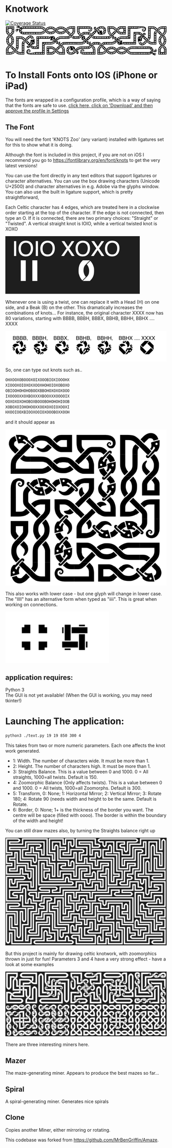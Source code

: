 # Knotwork 
[![Coverage Status](https://coveralls.io/repos/github/MrBenGriffin/Knot/badge.svg?branch=master)](https://coveralls.io/github/MrBenGriffin/Knot?branch=master)
![Logo](assets/logo.png)

# To Install Fonts onto IOS (iPhone or iPad)
The fonts are wrapped in a configuration profile, which is a way of saying that the fonts are safe to use.
[click here, click on 'Download' and then approve the profile in Settings](assets/KNOTSZoomorphFonts.mobileconfig)

## The Font
You will need the font 'KNOTS Zoo' (any variant) installed with ligatures set for this to show what it is doing.

Although the font is included in this project, if you are not on iOS I recommend you go to https://fontlibrary.org/en/font/knots to get the very latest versions!

You can use the font directly in any text editors that support ligatures or character alternatives.
You can use the box drawing characters (Unicode U+2500) and character alternatives in e.g. Adobe via the glyphs window.
You can also use the built in ligature support, which is pretty straightforward,

Each Celtic character has 4 edges, which are treated here in a clockwise order starting at the top of the character.
If the edge is not connected, then type an O.  If it is connected, there are two primary choices:
"Straight" or "Twisted". A vertical straight knot is IOIO, while a vertical twisted knot is XOXO

![Ligature](assets/liga.png)

Whenever one is using a twist, one can replace it with a Head (H) on one side, and a Beak (B) on the other.
This dramatically increases the combinations of knots... For instance, the original character XXXX now has 80 variations, 
starting with BBBB, BBBH, BBBX, BBHB, BBHH, BBHX .... XXXX

![Permutations](assets/XXXXVariations.png)

So, one can type out knots such as..
```bash
OHXOOXOBOOOXOIXOOOBIOXIOOOHX
XIOOOXOIOXOXXOOXHOHOIOXOBOXO
OBIOOHOHOHOBOOXBBOHOXOXOXOOO
IXOOOOXXOXBOXXXXBOOXXXOOOOIX
OOXOXOXOHOBOXBOOOBOHOHOHIOOB
XOBOXOIOHOHOOXXOOXOXOIOXOOXI
HXOOIOOXBIOOXOOIOXOOOBOXXOOH
```
and it should appear as

![Permutations](assets/result.png)

This also works with lower case - but one glyph will change in lower case.
The "IIII" has an alternative form when typed as "iiii". This is great when working on connections.

![Permutations](assets/IIIIAlt.png)


## application requires:
Python 3  
The GUI is not yet available! (When the GUI is working, you may need tkinter!)

# Launching The application:
```bash
python3 ./text.py 19 19 850 300 4
```
This takes from two or more numeric parameters. Each one affects the knot work generated.

* 1: Width.  The number of characters wide. It must be more than 1.
* 2: Height. The number of characters high. It must be more than 1.
* 3: Straights Balance. This is a value between 0 and 1000. 0 = All straights, 1000=all twists. Default is 150.
* 4: Zoomorphic Balance (Only affects twists). This is a value between 0 and 1000. 0 = All twists, 1000=all Zoomorphs. Default is 300.
* 5: Transform, 0: None; 1: Horizontal Mirror; 2: Vertical Mirror; 3: Rotate 180; 4: Rotate 90 (needs width and height to be the same. Default is Rotate.
* 6: Border, 0: None; 1+ is the thickness of the border you want.  The centre will be space (filled with oooo). The border is within the boundary of the width and height!


You can still draw mazes also, by turning the Straights balance right up

![Maze](assets/maze.png)

But this project is mainly for drawing celtic knotwork, with zoomorphics thrown in just for fun!
Parameters 3 and 4 have a very strong effect - have a look at some examples

![Samplers](assets/samples.png)

There are three interesting miners here.
## Mazer
The maze-generating miner. Appears to produce the best mazes so far...

## Spiral
A spiral-generating miner. Generates nice spirals

## Clone
Copies another Miner, either mirroring or rotating.

This codebase was forked from https://github.com/MrBenGriffin/Amaze.

